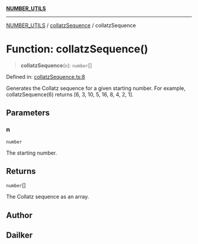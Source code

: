 [**NUMBER_UTILS**](../../README.md)

***

[NUMBER_UTILS](../../README.md) / [collatzSequence](../README.md) / collatzSequence

# Function: collatzSequence()

> **collatzSequence**(`n`): `number`[]

Defined in: [collatzSequence.ts:8](https://github.com/dailker/everyutil/blob/9f01851634d75effcc536090fe8088ebd76571be/src/number/collatzSequence.ts#L8)

Generates the Collatz sequence for a given starting number.
For example, collatzSequence(6) returns [6, 3, 10, 5, 16, 8, 4, 2, 1].

## Parameters

### n

`number`

The starting number.

## Returns

`number`[]

The Collatz sequence as an array.

## Author

## Dailker
